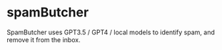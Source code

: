 # spamButcher
SpamButcher uses GPT3.5 / GPT4 / local models to identify spam, and remove it from the inbox. 
